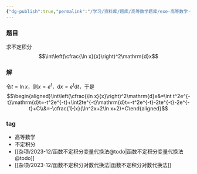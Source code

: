 ```yaml
---
{"dg-publish":true,"permalink":"/学习/资料库/题库/高等数学题库/exe-高等数学-00000013/","dgPassFrontmatter":true}
---
```


### 题目
求不定积分
$$\int\left(\cfrac{\ln x}{x}\right)^2\mathrm{d}x$$
### 解
令$t=\ln x$，则$x=e^t$，$\mathrm{d}x=e^t\mathrm{d}t$，于是
$$\begin{aligned}\int\left(\cfrac{\ln x}{x}\right)^2\mathrm{d}x&=\int t^2e^{-t}\mathrm{d}t=-t^2e^{-t}+\int2te^{-t}\mathrm{d}t=-t^2e^{-t}-2te^{-t}-2e^{-t}+C\\&=-\cfrac{1}{x}(\ln^2x+2\ln x+2)+C\end{aligned}$$
### tag
- 高等数学
- 不定积分
- [[杂项/2023-12/函数不定积分变量代换法@todo\|函数不定积分变量代换法@todo]]
- [[杂项/2023-12/函数不定积分对数代换法\|函数不定积分对数代换法]]